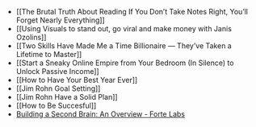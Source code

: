 - [[The Brutal Truth About Reading If You Don’t Take Notes Right, You’ll Forget Nearly Everything]]
- [[Using Visuals to stand out, go viral and make money with Janis Ozolins]]
- [[Two Skills Have Made Me a Time Billionaire — They’ve Taken a Lifetime to Master]]
- [[Start a Sneaky Online Empire from Your Bedroom (In Silence) to Unlock Passive Income]]
- [[How to Have Your Best Year Ever]]
- [[Jim Rohn Goal Setting]]
- [[Jim Rohn Have a Solid Plan]]
- [[How to Be Succesful]]
- [Building a Second Brain: An Overview - Forte Labs](https://fortelabs.co/blog/basboverview/)
